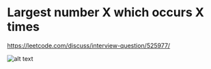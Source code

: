 # Largest number X which occurs X times

https://leetcode.com/discuss/interview-question/525977/

![alt text](https://assets.leetcode.com/users/somemorecode/image_1583104816.png "Description")